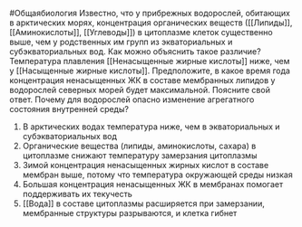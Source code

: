 #Общаябиология 
 Известно, что у прибрежных водорослей, обитающих в арктических морях, концентрация органических веществ ([[Липиды]], [[Аминокислоты]], [[Углеводы]]) в цитоплазме клеток существенно выше, чем у родственных им групп из экваториальных и субэкваториальных вод. Как можно объяснить такое различие? Температура плавления [[Ненасыщенные жирные кислоты]] ниже, чем у [[Насыщенные жирные кислоты]]. Предположите, в какое время года концентрация ненасыщенных ЖК в составе мембранных липидов у водорослей северных морей будет максимальной. Поясните свой ответ. Почему для водорослей опасно изменение агрегатного состояния внутренней среды? 
 1. В арктических водах температура ниже, чем в экваториальных и субэкваториальных вод
 2. Органические вещества (липиды, аминокислоты, сахара) в цитоплазме снижают температуру замерзания цитоплазмы
 3. Зимой концентрация ненасыщенных жирных кислот в составе мембран выше, потому что температура окружающей среды низкая 
 4. Большая концентрация ненасыщенных ЖК в мембранах помогает поддерживать их текучесть
 5. [[Вода]] в составе цитоплазмы расширяется при замерзании, мембранные структуры разрываются, и клетка гибнет